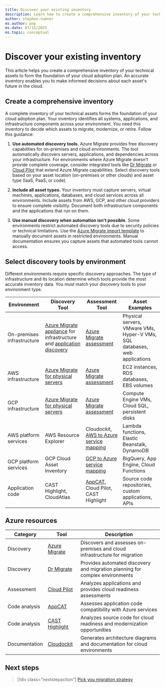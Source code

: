```yaml
---
title: Discover your existing inventory
description: Learn how to create a comprehensive inventory of your technical assets to form the foundation of your cloud adoption plan and make informed migration decisions.
author: stephen-sumner
ms.author: pnp
ms.date: 07/15/2025
ms.topic: conceptual
---
```


# Discover your existing inventory

This article helps you create a comprehensive inventory of your technical assets to form the foundation of your cloud adoption plan. An accurate inventory enables you to make informed decisions about each asset's future in the cloud.

## Create a comprehensive inventory

A complete inventory of your technical assets forms the foundation of your cloud adoption plan. Your inventory identifies all systems, applications, and infrastructure components across your environment. You need this inventory to decide which assets to migrate, modernize, or retire. Follow this guidance:

1. **Use automated discovery tools.** Azure Migrate provides free discovery capabilities for on-premises and cloud environments. The tool automatically discovers servers, applications, and dependencies across your infrastructure. For environments where Azure Migrate doesn't provide complete coverage, consider integrated tools like [Dr Migrate](https://azuremarketplace.microsoft.com/marketplace/consulting-services/lab3solutions.drmigrate-standard-cons-deployment) or [Cloud Pilot](https://appsource.microsoft.com/product/web-apps/cloudatlasinc.36d534d9-ab47-4cd8-93d3-2be7df682782) that extend Azure Migrate capabilities. Select discovery tools based on your asset location (on-premises or other clouds) and asset type (IaaS, PaaS, or code).

2. **Include all asset types.** Your inventory must capture servers, virtual machines, applications, databases, and cloud services across all environments. Include assets from AWS, GCP, and other cloud providers to ensure complete visibility. Document both infrastructure components and the applications that run on them.

3. **Use manual discovery when automation isn't possible.** Some environments restrict automated discovery tools due to security policies or technical limitations. Use the [Azure Migrate import template](https://go.microsoft.com/fwlink/?linkid=2109031) to manually document assets in restricted environments. Manual documentation ensures you capture assets that automated tools cannot access.

## Select discovery tools by environment

Different environments require specific discovery approaches. The type of infrastructure and its location determine which tools provide the most accurate inventory data. You must match your discovery tools to your environment type.

| Environment | Discovery Tool | Assessment Tool | Asset Examples |
|------------|----------------|-----------------|----------------|
| On-premises infrastructure | [Azure Migrate appliance](/azure/migrate/migrate-appliance) for infrastructure and [application discovery](/azure/migrate/how-to-discover-applications) | [Azure Migrate assessment](/azure/migrate/tutorial-discover-physical) | Physical servers, VMware VMs, Hyper-V VMs, SQL databases, web applications |
| AWS infrastructure | [Azure Migrate for physical servers](/azure/migrate/tutorial-discover-physical) | [Azure Migrate assessment](/azure/migrate/tutorial-discover-physical) | EC2 instances, RDS databases, EBS volumes |
| GCP infrastructure | [Azure Migrate for physical servers](/azure/migrate/tutorial-discover-physical) | [Azure Migrate assessment](/azure/migrate/tutorial-discover-physical) | Compute Engine VMs, Cloud SQL, persistent disks |
| AWS platform services | AWS Resource Explorer | Cloudockit, [AWS to Azure service mapping](/azure/architecture/aws-professional/#primary-topics) | Lambda functions, Elastic Beanstalk, DynamoDB |
| GCP platform services | GCP Cloud Asset Inventory | [GCP to Azure service mapping](/azure/architecture/gcp-professional/services) | BigQuery, App Engine, Cloud Functions |
| Application code | CAST Highlight, CloudAtlas | [AppCAT](/azure/migrate/appcat/overview), Cloud Pilot, CAST Highlight | Source code repositories, custom applications, APIs |

## Azure resources

| Category | Tool | Description |
|----------|------|-------------|
| Discovery | [Azure Migrate](/azure/migrate/migrate-services-overview) | Discovers and assesses on-premises and cloud infrastructure for migration |
| Discovery | [Dr Migrate](https://azuremarketplace.microsoft.com/marketplace/consulting-services/lab3solutions.drmigrate-standard-cons-deployment) | Provides automated discovery and migration planning for complex environments |
| Assessment | [Cloud Pilot](https://appsource.microsoft.com/product/web-apps/cloudatlasinc.36d534d9-ab47-4cd8-93d3-2be7df682782) | Analyzes applications and provides cloud readiness assessments |
| Code analysis | [AppCAT](/azure/migrate/appcat/overview) | Assesses application code compatibility with Azure services |
| Code analysis | [CAST Highlight](https://azuremarketplace.microsoft.com/marketplace/apps/castsoftware.casthighlight) | Analyzes source code for cloud readiness and modernization opportunities |
| Documentation | [Cloudockit](https://www.cloudockit.com/) | Generates architecture diagrams and documentation for cloud environments |

## Next steps

> [!div class="nextstepaction"]
> [Pick you migration strategy](./plan-migration-strategies.md)